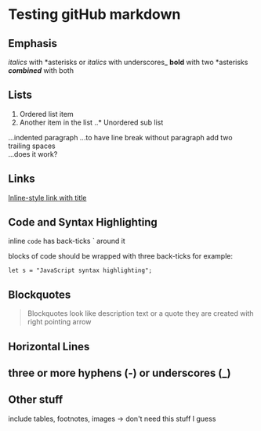 # Testing gitHub markdown

## Emphasis

*italics* with *asterisks or _italics_ with underscores_
**bold** with two *asterisks
**_combined_** with both

## Lists

1. Ordered list item
2. Another item in the list
..* Unordered sub list

...indented paragraph
...to have line break without paragraph add two trailing spaces  
...does it work?

## Links

[Inline-style link with title](https://www.google.com "Google's homepage")

## Code and Syntax Highlighting

inline `code` has back-ticks ` around it

blocks of code should be wrapped with three back-ticks
for example:
```
let s = "JavaScript syntax highlighting";
```

## Blockquotes
>Blockquotes look like description text or a quote
>they are created with right pointing arrow

## Horizontal Lines
three or more hyphens (-) or underscores (_)
---

## Other stuff
include tables, footnotes, images -> don't need this stuff I guess
